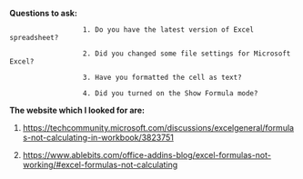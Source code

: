 **Questions to ask:**

                      1. Do you have the latest version of Excel spreadsheet?
                    
                      2. Did you changed some file settings for Microsoft Excel?

                      3. Have you formatted the cell as text?

                      4. Did you turned on the Show Formula mode?

                


**The website which I looked for are:**

1. https://techcommunity.microsoft.com/discussions/excelgeneral/formulas-not-calculating-in-workbook/3823751
   
2.  https://www.ablebits.com/office-addins-blog/excel-formulas-not-working/#excel-formulas-not-calculating
                    
